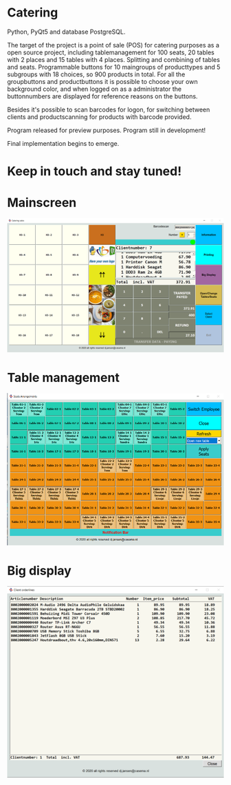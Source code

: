 # Catering

Python, PyQt5 and database PostgreSQL.

The target of the project is a point of sale (POS)  for catering purposes as a open source project, including tablemanagement for 100 seats, 20 tables with 2 places and 15 tables with 4 places. Splitting and combining of tables and seats. Programmable buttons for 10 maingroups of producttypes and 5 subgroups with 18 choices, so 900 products in total.
For all the groupbuttons and productbuttons it is possible to choose your own background color, and when logged on as a administrator the buttonnumbers are displayed for reference reasons on the buttons.

Besides it's possible to scan barcodes for logon, for switching between clients and productscanning for products with barcode provided.

Program released for preview purposes. Program still in development! 

Final implementation begins to emerge.

# Keep in touch and stay tuned!

# Mainscreen
![Catering Mainscreen](https://raw.githubusercontent.com/DirkJanJansen/Catering/master/mainScreen.png)

# Table management
![Catering Table_reservationscreen](https://raw.githubusercontent.com/DirkJanJansen/Catering/master/table_management.png)

# Big display
![Catering Table_reservationscreen](https://raw.githubusercontent.com/DirkJanJansen/Catering/master/bigDisplay.png)






 

